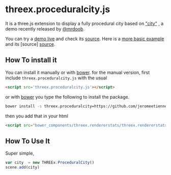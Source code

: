 threex.proceduralcity.js
========================

It is a three.js extension to display a fully procedural city based on 
["city"](http://www.mrdoob.com/lab/javascript/webgl/city/01/)
, a  demo recently released by 
[@mrdoob](http://mrdoob.com).

You can try a
[demo live](https://jeromeetienne.github.io/threex/src/threex.proceduralcity/examples/demo.html)
and check its 
[source](https://github.com/jeromeetienne/threex/blob/master/src/threex.proceduralcity/examples/demo.html).
Here is a 
[more basic example](http://jeromeetienne.github.io/threex/src/threex.proceduralcity/examples/basic.html) 
and its [source]
[source](https://github.com/jeromeetienne/threex/blob/master/src/threex.proceduralcity/examples/basic.html).

## How To install it

You can install it manually or with
[bower](http://bower.io/).
for the manual version, first include ```threex.proceduralcity.js``` with the usual

```html
<script src='threex.proceduralcity.js'></script>
```

or with
[bower](http://bower.io/) 
you type the following to install the package.

```bash
bower install -s threex.proceduralcity=https://github.com/jeromeetienne/threex.proceduralcity/archive/master.zip
```

then you add that in your html

```html
<script src="bower_components/threex.rendererstats/threex.rendererstats.js"></script>
```

## How To Use It

Super simple, 

```javascript
var city  = new THREEx.ProceduralCity()
scene.add(city) 
```